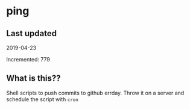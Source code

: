 # ping

## Last updated
2019-04-23

Incremented: 779

## What is this??
Shell scripts to push commits to github errday. Throw it on a server and schedule the script with `cron`
